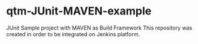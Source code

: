 # qtm-JUnit-MAVEN-example
JUnit Sample project with MAVEN as Build Framework
This repository was created in order to be integrated on Jenkins platform.
